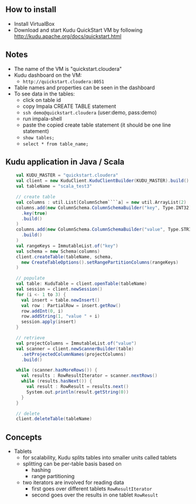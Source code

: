 ## How to install
- Install VirtualBox
- Download and start Kudu QuickStart VM by following
    http://kudu.apache.org/docs/quickstart.html
    
## Notes
- The name of the VM is "quickstart.cloudera"
- Kudu dashboard on the VM:
    + `http://quickstart.cloudera:8051‍‍`
- Table names and properties can be seen in the dashboard
- To see data in the tables:
    + click on table id
    + copy Impala CREATE TABLE statement
    + `ssh demo@quickstart.cloudera` (user:demo, pass:demo)
    + run impala-shell
    + paste the copied create table statement (it should be one line statement)
    + `show tables;`
    + `select * from table_name;`

## Kudu application in Java / Scala
```scala
    val KUDU_MASTER = "quickstart.cloudera"
    val client = new KuduClient.KuduClientBuilder(KUDU_MASTER).build()
    val tableName = "scala_test3"

    // create table
    val columns : util.List[ColumnSchem````a] = new util.ArrayList(2)
    columns.add(new ColumnSchema.ColumnSchemaBuilder("key", Type.INT32)
      .key(true)
      .build()
    )
    columns.add(new ColumnSchema.ColumnSchemaBuilder("value", Type.STRING)
      .build()
    )
    val rangeKeys = ImmutableList.of("key")
    val schema = new Schema(columns)
    client.createTable(tableName, schema,
      new CreateTableOptions().setRangePartitionColumns(rangeKeys)
    )

    // populate
    val table: KuduTable = client.openTable(tableName)
    val session = client.newSession()
    for (i <- 1 to 3) {
      val insert = table.newInsert()
      val row : PartialRow = insert.getRow()
      row.addInt(0, i)
      row.addString(1, "value " + i)
      session.apply(insert)
    }

    // retrieve
    val projectColumns = ImmutableList.of("value")
    val scanner = client.newScannerBuilder(table)
      .setProjectedColumnNames(projectColumns)
      .build()

    while (scanner.hasMoreRows()) {
      val results : RowResultIterator = scanner.nextRows()
      while (results.hasNext()) {
        val result : RowResult = results.next()
        System.out.println(result.getString(0))
      }
    }

    // delete
    client.deleteTable(tableName)
```

## Concepts
- Tablets
    + for scalability, Kudu splits tables into smaller units called tablets
    + splitting can be per-table basis based on
        - hashing
        - range partitioning
    + two iterators are involved for reading data
        - first goes over different tablets `RowResultIterator`
        - second goes over the results in one tablet `RowResult`